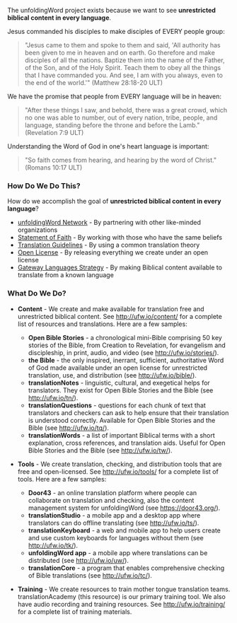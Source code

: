
The unfoldingWord project exists because we want to see **unrestricted biblical content in every language**.

Jesus commanded his disciples to make disciples of EVERY people group:

>"Jesus came to them and spoke to them and said, 'All authority has been given to me in heaven and on earth. Go therefore and make disciples of all the nations. Baptize them into the name of the Father, of the Son, and of the Holy Spirit. Teach them to obey all the things that I have commanded you. And see, I am with you always, even to the end of the world.'" (Matthew 28:18-20 ULT)

We have the promise that people from EVERY language will be in heaven:

>"After these things I saw, and behold, there was a great crowd, which no one was able to number, out of every nation, tribe, people, and language, standing before the throne and before the Lamb." (Revelation 7:9 ULT)

Understanding the Word of God in one's heart language is important:

>"So faith comes from hearing, and hearing by the word of Christ." (Romans 10:17 ULT)

### How Do We Do This?

How do we accomplish the goal of **unrestricted biblical content in every language**?

* [unfoldingWord Network](https://unfoldingword.org/network/) - By partnering with other like-minded organizations
* [Statement of Faith](../statement-of-faith/01.md) - By working with those who have the same beliefs
* [Translation Guidelines](../translation-guidelines/01.md) - By using a common translation theory
* [Open License](../open-license/01.md) - By releasing everything we create under an open license
* [Gateway Languages Strategy](../gl-strategy/01.md) - By making Biblical content available to translate from a known language

### What Do We Do?

* **Content** - We create and make available for translation free and unrestricted biblical content. See http://ufw.io/content/ for a complete list of resources and translations. Here are a few samples:
  * **Open Bible Stories** - a chronological mini-Bible comprising 50 key stories of the Bible, from Creation to Revelation, for evangelism and discipleship, in print, audio, and video (see http://ufw.io/stories/).
  * **the Bible** - the only inspired, inerrant, sufficient, authoritative Word of God made available under an open license for unrestricted translation, use, and distribution (see http://ufw.io/bible/).
  * **translationNotes** - linguistic, cultural, and exegetical helps for translators. They exist for Open Bible Stories and the Bible (see http://ufw.io/tn/).
  * **translationQuestions** - questions for each chunk of text that translators and checkers can ask to help ensure that their translation is understood correctly. Available for Open Bible Stories and the Bible (see http://ufw.io/tq/).
  * **translationWords** - a list of important Biblical terms with a short explanation, cross references, and translation aids. Useful for Open Bible Stories and the Bible (see http://ufw.io/tw/).

* **Tools** - We create translation, checking, and distribution tools that are free and open-licensed. See http://ufw.io/tools/ for a complete list of tools. Here are a few samples:
  * **Door43** - an online translation platform where people can collaborate on translation and checking, also the content management system for unfoldingWord (see https://door43.org/).
  * **translationStudio** - a mobile app and a desktop app where translators can do offline translating (see http://ufw.io/ts/).
  * **translationKeyboard** - a web and mobile app to help users create and use custom keyboards for languages without them (see http://ufw.io/tk/).
  * **unfoldingWord app** - a mobile app where translations can be distributed (see http://ufw.io/uw/).
  * **translationCore** - a program that enables comprehensive checking of Bible translations (see http://ufw.io/tc/).

* **Training** - We create resources to train mother tongue translation teams. translationAcademy (this resource) is our primary training tool. We also have audio recording and training resources. See http://ufw.io/training/ for a complete list of training materials.


